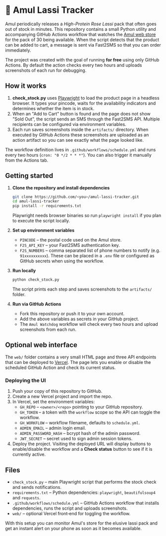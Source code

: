 # 🥤 Amul Lassi Tracker

Amul periodically releases a *High-Protein Rose Lassi* pack that often goes out of stock in minutes. This repository contains a small Python utility and accompanying GitHub Actions workflow that watches the [Amul web store](https://shop.amul.com) for the pack of 30 being available. When the script detects that the product can be added to cart, a message is sent via Fast2SMS so that you can order immediately.

The project was created with the goal of running **for free** using only GitHub Actions. By default the action checks every two hours and uploads screenshots of each run for debugging.

## How it works

1. **check_stock.py** uses [Playwright](https://playwright.dev) to load the product page in a headless browser. It types your pincode, waits for the availability indicators and determines whether the item is in stock.
2. When an "Add to Cart" button is found and the page does not show "Sold Out", the script sends an SMS through the Fast2SMS API. Multiple recipients can be configured via environment variables.
3. Each run saves screenshots inside the `artifacts/` directory. When executed by GitHub Actions these screenshots are uploaded as an action artifact so you can see exactly what the page looked like.

The workflow definition lives in `.github/workflows/schedule.yml` and runs every two hours (`cron: "0 */2 * * *"`). You can also trigger it manually from the Actions tab.

## Getting started

1. **Clone the repository and install dependencies**
   ```bash
   git clone https://github.com/<you>/amul-lassi-tracker.git
   cd amul-lassi-tracker
   pip install -r requirements.txt
   ```
   Playwright needs browser binaries so run `playwright install` if you plan to execute the script locally.

2. **Set up environment variables**
   - `PINCODE` – the postal code used on the Amul store.
   - `F2S_API_KEY` – your Fast2SMS authentication key.
   - `F2S_NUMBERS` – comma separated list of phone numbers to notify (e.g. `91xxxxxxxxxx`).
   These can be placed in a `.env` file or configured as GitHub secrets when using the workflow.

3. **Run locally**
   ```bash
   python check_stock.py
   ```
   The script prints each step and saves screenshots to the `artifacts/` folder.

4. **Run via GitHub Actions**
   - Fork this repository or push it to your own account.
   - Add the above variables as secrets in your GitHub project.
   - The `Amul Watchdog` workflow will check every two hours and upload screenshots from each run.

## Optional web interface

The `web/` folder contains a very small HTML page and three API endpoints that can be deployed to [Vercel](https://vercel.com). The page lets you enable or disable the scheduled GitHub Action and check its current status.

### Deploying the UI

1. Push your copy of this repository to GitHub.
2. Create a new Vercel project and import the repo.
3. In Vercel, set the environment variables:
   - `GH_REPO` – `<owner>/<repo>` pointing to your GitHub repository.
   - `GH_TOKEN` – a token with the `workflow` scope so the API can toggle the workflow.
   - `GH_WORKFLOW` – workflow filename, defaults to `schedule.yml`.
   - `ADMIN_EMAIL` – admin login email.
   - `ADMIN_PASSWORD_HASH` – bcrypt hash of the admin password.
   - `JWT_SECRET` – secret used to sign admin session tokens.
4. Deploy the project. Visiting the deployed URL will display buttons to enable/disable the workflow and a **Check status** button to see if it is currently active.

## Files

- `check_stock.py` – main Playwright script that performs the stock check and sends notifications.
- `requirements.txt` – Python dependencies: `playwright`, `beautifulsoup4` and `requests`.
- `.github/workflows/schedule.yml` – GitHub Actions workflow that installs dependencies, runs the script and uploads screenshots.
- `web/` – optional Vercel front‑end for toggling the workflow.

With this setup you can monitor Amul's store for the elusive lassi pack and get an instant alert on your phone as soon as it becomes available.
